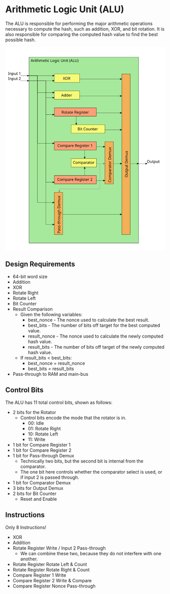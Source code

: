 # Arithmetic Logic Unit (ALU)
The ALU is responsible for performing the major arithmetic operations necessary to compute the hash, such as addition, XOR, and bit rotation. It is also responsible for comparing the computed hash value to find the best possible hash.

![Arithmetic Logic Unit](../gfx/alu.svg)

## Design Requirements
- 64-bit word size
- Addition
- XOR
- Rotate Right
- Rotate Left
- Bit Counter
- Result Comparison
  - Given the following variables:
    - best_nonce - The nonce used to calculate the best result.
    - best_bits - The number of bits off target for the best computed value.
    - result_nonce - The nonce used to calculate the newly computed hash value.
    - result_bits - The number of bits off target of the newly computed hash value.
  - If result_bits < best_bits:
    - best_nonce = result_nonce
    - best_bits = result_bits
- Pass-through to RAM and main-bus

## Control Bits
The ALU has 11 total control bits, shown as follows:

- 2 bits for the Rotator
  - Control bits encode the mode that the rotator is in.
    - 00: Idle
    - 01: Rotate Right
    - 10: Rotate Left
    - 11: Write
- 1 bit for Compare Register 1
- 1 bit for Compare Register 2
- 1 bit for Pass-through Demux
  - Technically two bits, but the second bit is internal from the comparator.
  - The one bit here controls whether the comparator select is used, or if input 2 is passed through.
- 1 bit for Comparator Demux
- 3 bits for Output Demux
- 2 bits for Bit Counter
  - Reset and Enable

## Instructions
Only 8 Instructions!

- XOR
- Addition
- Rotate Register Write / Input 2 Pass-through
  - We can combine these two, because they do not interfere with one another.
- Rotate Register Rotate Left & Count
- Rotate Register Rotate Right & Count
- Compare Register 1 Write
- Compare Register 2 Write & Compare
- Compare Register Nonce Pass-through

